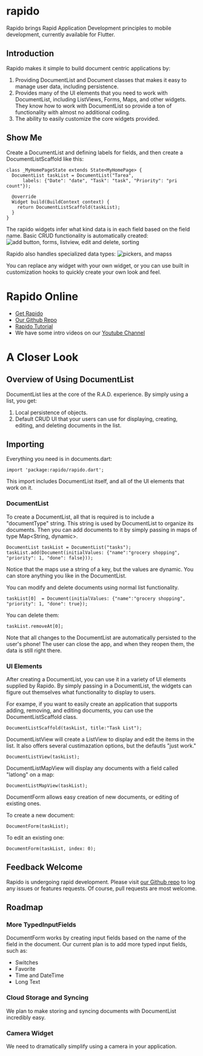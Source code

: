 # rapido
Rapido brings Rapid Application Development principles to mobile development, currently available for Flutter.

## Introduction
Rapido makes it simple to build document centric applications by:
1. Providing DocumentList and Document classes that makes it easy to manage user data, including persistence.
2. Provides many of the UI elements that you need to work with DocumentList, including ListViews, Forms, Maps, and other widgets. They know how to work with DocumentList so provide a ton of functionality with almost no additional coding.
3. The ability to easily customize the core widgets provided.

## Show Me
Create a DocumentList and defining labels for fields, and then create a DocumentListScaffold like this:
```
class _MyHomePageState extends State<MyHomePage> {
  DocumentList taskList = DocumentList("Tarea",
      labels: {"Date": "date", "Task": "task", "Priority": "pri count"});

  @override
  Widget build(BuildContext context) {
    return DocumentListScaffold(taskList);
  }
}
```

The rapido widgets infer what kind data is in each field based on the field name. Basic CRUD functionality is automatically created:
![add button, forms, listview, edit and delete, sorting](https://rapido-mobile.github.io/assets/basic-ui.png)

Rapido also handles specialized data types:
![pickers, and mapss](https://rapido-mobile.github.io/assets/advanced-ui.png)


You can replace any widget with your own widget, or you can use built in customization hooks to quickly create your own look and feel.

# Rapido Online
 * [Get Rapido](https://pub.dartlang.org/packages/rapido)
 * [Our Github Repo](https://github.com/rapido-mobile/rapido-flutter)
 * [Rapido Tutorial](https://rapido-mobile.github.io/tutorials/introduction.html)
 * We have some intro videos on our [Youtube Channel](https://www.youtube.com/channel/UCeoRpyhpNJmiMuAEJ4WRljg)

# A Closer Look
## Overview of Using DocumentList
DocumentList lies at the core of the R.A.D. experience. By simply using a list, you get:

1. Local persistence of objects.
2. Default CRUD UI that your users can use for displaying, creating, editing, and deleting documents in the list.

## Importing
Everything you need is in documents.dart:

```
import 'package:rapido/rapido.dart';
```

This import includes DocumentList itself, and all of the UI elements that work on it.

### DocumentList
To create a DocumentList, all that is required is to include a "documentType" string. This string is used by DocumentList to organize its documents. Then you can add documents to it by simply passing in maps of type Map<String, dynamic>.

```
DocumentList taskList = DocumentList("tasks");
taskList.add(Document(initialValues: {"name":"grocery shopping", "priority": 1, "done": false}));
```

Notice that the maps use a string of a key, but the values are dynamic. You can store anything you like in the DocumentList.

You can modify and delete documents using normal list functionality. 

```
taskList[0]  = Document(initialValues: {"name":"grocery shopping", "priority": 1, "done": true});
```

You can delete them:

```
taskList.removeAt[0];
```

Note that all changes to the DocumentList are automatically persisted to the user's phone! The user can close the app, and when they reopen them, the data is still right there.

### UI Elements
After creating a DocumentList, you can use it in a variety of UI elements supplied by Rapido. By simply passing in a DocumentList, the widgets can figure out themselves what functionality to display to users.

For exampe, if you want to easily create an application that supports adding, removing, and editing documents, you can use the DocumentListScaffold class.

```
DocumentListScaffold(taskList, title:"Task List");
```

DocumentListView will create a ListView to display and edit the items in the list. It also offers several custimazation options, but the defautls "just work."

```
DocumentListView(taskList);
```

DocumentListMapView will display any documents with a field called "latlong" on a map:
```
DocumentListMapView(taskList);
```

DocumentForm allows easy creation of new documents, or editing of existing ones.

To create a new document:

```
DocumentForm(taskList);
```

To edit an existing one:

```
DocumentForm(taskList, index: 0);
```

## Feedback Welcome
Rapido is undergoing rapid development. Please visit [our Github repo](https://github.com/rapido-mobile/rapido-flutter) to log any issues or features requests. Of course, pull requests are most welcome.

## Roadmap
### More TypedInputFields
DocumentForm works by creating input fields based on the name of the field in the document. Our current plan is to add more typed input fields, such as:
 * Switches
 * Favorite 
 * Time and DateTime
 * Long Text

### Cloud Storage and Syncing
We plan to make storing and syncing documents with DocumentList incredibly easy.

### Camera Widget
We need to dramatically simplify using a camera in your application.
